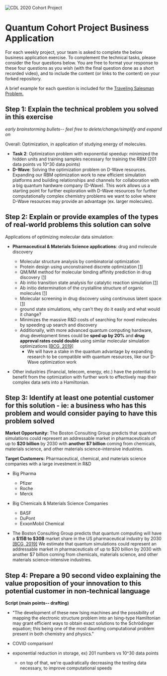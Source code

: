 ![CDL 2020 Cohort Project](../figures/CDL_logo.jpg)
# Quantum Cohort Project Business Application

For each weekly project, your team is asked to complete the below business application exercise.
To complement the technical tasks, please consider the four questions below.
You are free to format your response to these four questions as you wish (with the final question done as a short recorded video), and to include
the content (or links to the content) on your forked repository.

A brief example for each question is included for the 
[Traveling Salesman Problem.](https://en.wikipedia.org/wiki/Travelling_salesman_problem)

## Step 1: Explain the technical problem you solved in this exercise

*early brainstorming bullets-- feel free to delete/change/simplify and expand on*

Overall: Optimization, in application of studying energy of molecules.

- **Task 2**: Optimization problem with exponential speedup: minimized the hidden units and training samples necessary for training the RBM (201 data points vs 10^30 data points)
- **D-Wave**: Solving the optimization problem on D-Wave resources. Expanding our RBM optimization work to new efficient simulation platforms and building relationships and channels for collaboration with a big quantum hardware company (D-Wave). This work allows us a starting point for further exploration with D-Wave resources for further computationally complex chemistry problems we want to solve where D-Wave resources may provide an advantage (ex. larger molecules).  



## Step 2: Explain or provide examples of the types of real-world problems this solution can solve

Applications of optimizing molecular data simulation:
- **Pharmaceutical & Materials Science applications**: drug and molecule discovery 
    - Molecular structure analysis by combinatorial optimization
    - Protein design using unconstrained discrete optimization [[1]](https://www.zapatacomputing.com/solutions/)
    - QM/MM method for molecular binding affinity prediction in drug discovery [[1]](https://www.zapatacomputing.com/solutions/)
    - Ab initio transition state analysis for catalytic reaction simulation [[1]](https://www.zapatacomputing.com/solutions/)
    - Ab initio determination of the crystalline structure of organic molecules [[1]](https://www.zapatacomputing.com/solutions/)
    - Molecular screening in drug discovery using continuous latent space [[1]](https://www.zapatacomputing.com/solutions/)
    - ground state simulations, why can't they do it easily and what would it change?
    - Minimizes the massive R&D costs of searching for novel molecules by speeding up search and discovery
    - Additionally, with more advanced quantum computing hardware, drug development times could be **sped up by 20%** and **drug approval rates could double** using similar molecular simulation optimizations [[BCG, 2019]](https://www.bcg.com/en-us/publications/2018/coming-quantum-leap-computing.aspx)
        - We will have a stake in the quantum advantage by expanding research to be compatible with quantum resources, like our D-Wave optimization work


- Other industries (financial, telecom, energy, etc.) have the potential to benefit from the optimization with further work to effectively map their complex data sets into a Hamiltonian. 



## Step 3: Identify at least one potential customer for this solution - ie: a business who has this problem and would consider paying to have this problem solved


**Market Opportunity:** The Boston Consulting Group predicts that quantum simulations could represent an addressable market in pharmaceuticals of up to **$20 billion** by 2030 with **another $7 billion** coming from chemicals, materials science, and other materials science–intensive industries.
    

**Target Customers:** Pharmaceutical, chemical, and materials science companies with a large investment in R&D 

- Big Pharma
    - Pfizer
    - Roche
    - Merck
    
- Big Chemicals & Materials Science Companies
    - BASF
    - DuPont
    - ExxonMobil Chemical
    
- The Boston Consulting Group predicts that quantum computing will have a **$15B to $30B** market share in the US pharmaceutical industry by 2030 [[BCG, 2019]](https://www.bcg.com/en-us/publications/2018/coming-quantum-leap-computing.aspx)
We estimate that quantum simulations could represent an addressable market in pharmaceuticals of up to $20 billion by 2030 with another $7 billion coming from chemicals, materials science, and other materials science–intensive industries.
    

## Step 4: Prepare a 90 second video explaining the value proposition of your innovation to this potential customer in non-technical language

**Script (main points-- drafting)**

- "The development of these new Ising machines and the possibility of mapping the electronic structure problem into
an Ising-type Hamiltonian may grant efficient ways to obtain exact solutions to the Schrödinger equation;
this being one of the most daunting computational problem present in both chemistry and physics."


- COVID comparison!

- exponential reduction in storage, ex) 201 numbers vs 10^30 data points
    - on top of that, we're quadratically decreasing the testing data necessary, to improve computational speeds